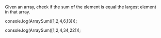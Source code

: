 Given an array, check if the sum of the element is equal the largest element in that array.

console.log(ArraySum([1,2,4,6,13]));

<!-- return true 1+2+4+6 = 13 -->


console.log(ArraySum([1,2,4,34,22]));

<!-- return false 1+2+4+22 != 34 -->
